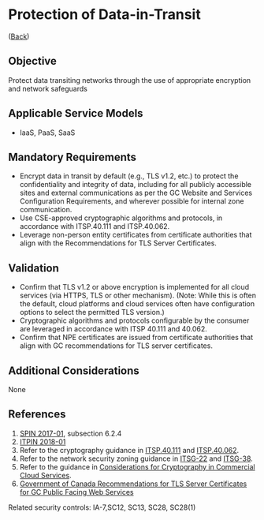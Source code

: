 # Protection of Data-in-Transit

([Back](../README.md))

## Objective

Protect data transiting networks through the use of appropriate encryption and network safeguards

## Applicable Service Models

- IaaS, PaaS, SaaS

## Mandatory Requirements

- Encrypt data in transit by default (e.g., TLS v1.2, etc.) to protect the confidentiality and integrity of data, including for all publicly accessible sites and external communications as per the GC Website and Services Configuration Requirements, and wherever possible for internal zone communication.
- Use CSE-approved cryptographic algorithms and protocols, in accordance with ITSP.40.111 and ITSP.40.062.
- Leverage non-person entity certificates from certificate authorities that align with the Recommendations for TLS Server Certificates.

## Validation

- Confirm that TLS v1.2 or above encryption is implemented for all cloud services (via HTTPS, TLS or other mechanism).
  (Note: While this is often the default, cloud platforms and cloud services often have configuration options to select the permitted TLS version.)
- Cryptographic algorithms and protocols configurable by the consumer are leveraged in accordance with ITSP 40.111 and 40.062.
- Confirm that NPE certificates are issued from certificate authorities that align with GC recommendations for TLS server certificates.

## Additional Considerations

None

## References

1. [SPIN 2017-01](https://www.canada.ca/en/treasury-board-secretariat/services/access-information-privacy/security-identity-management/direction-secure-use-commercial-cloud-services-spin.html), subsection 6.2.4
2. [ITPIN 2018-01](https://www.canada.ca/en/government/system/digital-government/modern-emerging-technologies/policy-implementation-notices/implementing-https-secure-web-connections-itpin.html)
3. Refer to the cryptography guidance in [ITSP.40.111](https://cyber.gc.ca/en/guidance/cryptographic-algorithms-unclassified-protected-and-protected-b-information-itsp40111) and [ITSP.40.062](https://www.cse-cst.gc.ca/en/system/files/pdf_documents/itsp.40.062-eng.pdf).
4. Refer to the network security zoning guidance in [ITSG-22](https://cyber.gc.ca/en/guidance/baseline-security-requirements-network-security-zones-government-canada-itsg-22) and [ITSG-38](https://cyber.gc.ca/en/guidance/network-security-zoning-design-considerations-placement-services-within-zones-itsg-38).
5. Refer to the guidance in [Considerations for Cryptography in Commercial Cloud Services](https://www.canada.ca/en/government/system/digital-government/modern-emerging-technologies/cloud-services/government-canada-consideration-use-cryptography-in-cloud.html).
6. [Government of Canada Recommendations for TLS Server Certificates for GC Public Facing Web Services](https://wiki.gccollab.ca/images/9/92/Recommendations_for_TLS_Server_Certificates_-_14_May_2021.pdf)

Related security controls: IA-7,SC12, SC13, SC28, SC28(1)
